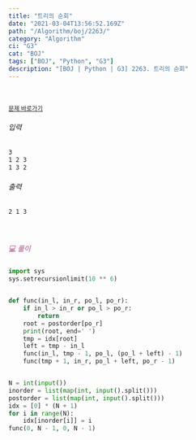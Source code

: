 ```yaml
---
title: "트리의 순회"
date: "2021-03-04T13:56:52.169Z"
path: "/Algorithm/boj/2263/"
category: "Algorithm"
ci: "G3"
cat: "BOJ"
tags: ["BOJ", "Python", "G3"]
description: "[BOJ | Python | G3] 2263. 트리의 순회"
---
```


<br />

<a href="https://www.acmicpc.net/problem/2263"><small>문제 바로가기</small></a>

###### 입력

```sh
3
1 2 3
1 3 2
```

###### 출력

```sh
2 1 3
```

<br />

##### <h5 style="color:#C587AE;">💻 풀이</h5>

```python
import sys
sys.setrecursionlimit(10 ** 6)


def func(in_l, in_r, po_l, po_r):
    if in_l > in_r or po_l > po_r:
        return
    root = postorder[po_r]
    print(root, end=' ')
    tmp = idx[root]
    left = tmp - in_l
    func(in_l, tmp - 1, po_l, (po_l + left) - 1)
    func(tmp + 1, in_r, po_l + left, po_r - 1)


N = int(input())
inorder = list(map(int, input().split()))
postorder = list(map(int, input().split()))
idx = [0] * (N + 1)
for i in range(N):
    idx[inorder[i]] = i
func(0, N - 1, 0, N - 1)
```




